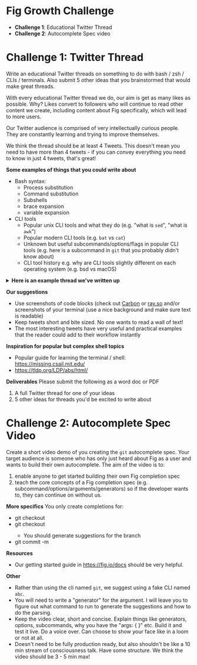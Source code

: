 # Fig Growth Challenge

* **Challenge 1**: Educational Twitter Thread
* **Challenge 2**: Autocomplete Spec video


# Challenge 1: Twitter Thread

Write an educational Twitter threads on something to do with bash / zsh / CLIs / terminals. Also submit 5 other ideas that you brainstormed that would make great threads.

With every educational Twitter thread we do, our aim is get as many likes as possible. Why? Likes convert to followers who will continue to read other content we create, including content about Fig specifically, which will lead to more users. 

Our Twitter audience is comprised of very intellectually curious people. They are constantly learning and trying to improve themselves. 

We think the thread should be at least 4 Tweets. This doesn't mean you need to have more than 4 tweets - if you can convey everything you need to know in just 4 tweets, that's great!

**Some examples of things that you could write about**
* Bash syntax:
  * Process substitution
  * Command substitution
  * Subshells
  * brace expansion
  * variable expansion
* CLI tools
  * Popular unix CLI tools and what they do (e.g. "what is `sed`", "what is `awk`")
  * Popular modern CLI tools (e.g. `bat` vs `cat`)
  * Unknown but useful subcommands/options/flags in popular CLI tools (e.g. here is a subcommand in `git` that you probably didn't know about)
  * CLI tool history e.g. why are CLI tools slightly different on each operating system (e.g. bsd vs macOS)



<details>
  <summary><strong>Here is an example thread we've written up</strong></summary>
  
  <img width="694" alt="CleanShot 2022-03-18 at 17 29 56@2x" src="https://user-images.githubusercontent.com/4949076/159099507-4540e161-5fb4-4e61-9264-3bc6f8f1898a.png">
  <img width="604" alt="CleanShot 2022-03-18 at 17 31 44@2x" src="https://user-images.githubusercontent.com/4949076/159099550-1a0994e7-5137-4f72-bc2b-160db553e503.png">
<img width="601" alt="CleanShot 2022-03-18 at 17 32 04@2x" src="https://user-images.githubusercontent.com/4949076/159099560-c7ae6318-964a-42f3-b353-c0e0489840ea.png">
<img width="637" alt="CleanShot 2022-03-18 at 17 32 15@2x" src="https://user-images.githubusercontent.com/4949076/159099567-055231a0-1bba-428b-bfbe-380bcbc10bfc.png">
<img width="722" alt="CleanShot 2022-03-18 at 17 32 27@2x" src="https://user-images.githubusercontent.com/4949076/159099578-828393fc-8244-481b-b8d5-a1d7d15ee1ed.png">
<img width="618" alt="CleanShot 2022-03-18 at 17 32 38@2x" src="https://user-images.githubusercontent.com/4949076/159099588-ed3c7d19-7772-4737-bb75-523a4cb93ab3.png">

</details>

**Our suggestions**
* Use screenshots of code blocks (check out [Carbon](https://carbon.now.sh/) or [ray.so](https://ray.so) and/or screenshots of your terminal (use a nice background and make sure text is readable)
* Keep tweets short and bite sized. No one wants to read a wall of text!
* The most interesting tweets have very useful and practical examples that the reader could add to their workflow instantly


**Inspiration for popular but complex shell topics**
* Popular guide for learning the terminal / shell: https://missing.csail.mit.edu/
* https://tldp.org/LDP/abs/html/


**Deliverables**
Please submit the following as a word doc or PDF 

1. A full Twitter thread for one of your ideas
2. 5 other ideas for threads you'd be excited to write about


# Challenge 2: Autocomplete Spec Video

Create a short video demo of you creating the `git` autocomplete spec. Your target audience is someone who has only just heard about Fig as a user and wants to build their own autocomplete. The aim of the video is to:


1. enable anyone to get started building their own Fig completion spec
2. teach the core concepts of a Fig completion spec (e.g. subcommand/options/arguments/generators) so if the developer wants to, they can continue on without us.


**More specifics**
You only create completions for:
* git checkout
* git checkout <branch>
   * You should generate suggestions for the branch
* git commit -m <msg>
 
 


**Resources**
 * Our getting started guide in https://fig.io/docs should be very helpful.
 

**Other**
* Rather than using the cli named `git`, we suggest using a fake CLI named `abc`.
* You will need to write a "generator" for the <branch> argument. I will leave you to figure out what command to run to generate the suggestions and how to do the parsing.
* Keep the video clear, short and concise. Explain things like generators, options, subcommands, why you have the "args: { }" etc. Build it and test it live. Do a voice over. Can choose to show your face like in a loom or not at all.
* Doesn't need to be fully production ready, but also shouldn't be like a 10 min stream of consciousness talk. Have some structure. We think the video should be 3 - 5 min max!
 
 
